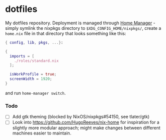 # dotfiles

My dotfiles repository. Deployment is managed through [Home
Manager](https://github.com/rycee/home-manager/) - simply symlink the
nixpkgs directory to `$XDG_CONFIG_HOME/nixpkgs/`, create a `home.nix`
file in that directory that looks something like this:

```nix
{ config, lib, pkgs, ...}:

{
  imports = [
    ./roles/standard.nix
  ];

  isWorkProfile = true;
  screenWidth = 1920;
}
```

and run `home-manager switch`.

### Todo
- [ ] Add gtk theming (blocked by NixOS/nixpkgs#54150, see tlater/gtk)
- [ ] Look into https://github.com/HugoReeves/nix-home for inspiration
      for a slightly more modular approach; might make changes between
      different machines easier to maintain.
